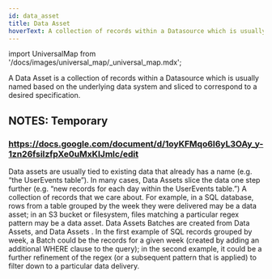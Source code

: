 ```yaml
---
id: data_asset
title: Data Asset
hoverText: A collection of records within a Datasource which is usually named based on the underlying data system and sliced to correspond to a desired specification.
---
```

import UniversalMap from '/docs/images/universal_map/_universal_map.mdx';

<UniversalMap setup='active' connect='active' create='active' validate='active'/>

A Data Asset is a collection of records within a Datasource which is usually named based on the underlying data system and sliced to correspond to a desired specification.


## NOTES: Temporary

### https://docs.google.com/document/d/1oyKFMqo6I6yL3OAy_y-1zn26fsiIzfpXe0uMxKIJmlc/edit
Data assets are usually tied to existing data that already has a name (e.g. “the UserEvents table”). In many cases, Data Assets slice the data one step further (e.g. “new records for each day within the UserEvents table.”)
A collection of records that we care about. For example, in a SQL database, rows from a table grouped by the week they were delivered may be a data asset; in an S3 bucket or filesystem, files matching a particular regex pattern may be a data asset. Data Assets Batches are created from Data Assets, and Data Assets . In the first example of SQL records grouped by week, a Batch could be the records for a given week (created by adding an additional WHERE clause to the query); in the second example, it could be a further refinement of the regex (or a subsequent pattern that is applied) to filter down to a particular data delivery.
